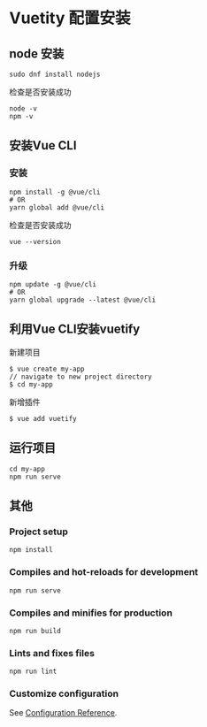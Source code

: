 # Vuetity 配置安装

## node 安装
```
sudo dnf install nodejs 
```
检查是否安装成功
```
node -v
npm -v
```

## 安装Vue CLI 

### 安装
```
npm install -g @vue/cli
# OR
yarn global add @vue/cli
```
检查是否安装成功
```
vue --version
```

### 升级
```
npm update -g @vue/cli
# OR
yarn global upgrade --latest @vue/cli
```
## 利用Vue CLI安装vuetify
新建项目
```
$ vue create my-app
// navigate to new project directory
$ cd my-app
```
新增插件
```
$ vue add vuetify
```

## 运行项目
```
cd my-app
npm run serve
```


## 其他
### Project setup
```
npm install
```

### Compiles and hot-reloads for development
```
npm run serve
```

### Compiles and minifies for production
```
npm run build
```

### Lints and fixes files
```
npm run lint
```

### Customize configuration
See [Configuration Reference](https://cli.vuejs.org/config/).